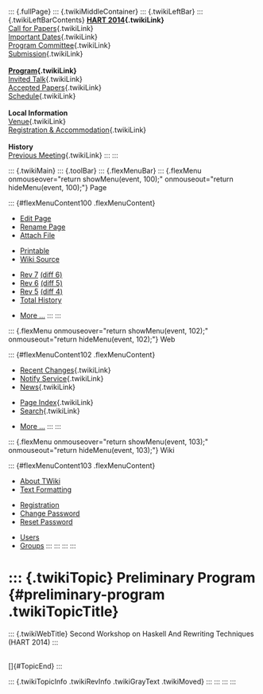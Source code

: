 ::: {.fullPage}
::: {.twikiMiddleContainer}
::: {.twikiLeftBar}
::: {.twikiLeftBarContents}
**[HART 2014](WebHome){.twikiLink}**\
[Call for Papers](CallForPapers){.twikiLink}\
[Important Dates](ImportantDates){.twikiLink}\
[Program Committee](ProgramCommittee){.twikiLink}\
[Submission](PaperSubmission){.twikiLink}\
\
**[Program](Program){.twikiLink}**\
[Invited Talk](InvitedTalks){.twikiLink}\
[Accepted Papers](AcceptedPapers){.twikiLink}\
[Schedule](Program){.twikiLink}\
\
**Local Information**\
[Venue](WorkshopVenue){.twikiLink}\
[Registration & Accommodation](RegistrationAndAccomodation){.twikiLink}\
\
**History**\
[Previous Meeting](PreviousMeetings){.twikiLink}
:::
:::

::: {.twikiMain}
::: {.toolBar}
::: {.flexMenuBar}
::: {.flexMenu onmouseover="return showMenu(event, 100);" onmouseout="return hideMenu(event, 100);"}
Page

::: {#flexMenuContent100 .flexMenuContent}
-   [Edit
    Page](http://www.program-transformation.org/edit/HART14/PreliminaryProgram?t=1536828900)
-   [Rename
    Page](http://www.program-transformation.org/rename/HART14/PreliminaryProgram)
-   [Attach
    File](http://www.program-transformation.org/attach/HART14/PreliminaryProgram)

<!-- -->

-   [Printable](http://www.program-transformation.org/view/HART14/PreliminaryProgram?skin=print.pattern)
-   [Wiki
    Source](http://www.program-transformation.org/view/HART14/PreliminaryProgram?skin=text&raw=on&contenttype=text/plain)

<!-- -->

-   [Rev
    7](http://www.program-transformation.org/view/HART14/PreliminaryProgram?rev=1.7)
    [(diff 6)](http://www.program-transformation.org/rdiff/HART14/PreliminaryProgram?rev1=1.7&rev2=1.6)
-   [Rev
    6](http://www.program-transformation.org/view/HART14/PreliminaryProgram?rev=1.6)
    [(diff 5)](http://www.program-transformation.org/rdiff/HART14/PreliminaryProgram?rev1=1.6&rev2=1.5)
-   [Rev
    5](http://www.program-transformation.org/view/HART14/PreliminaryProgram?rev=1.5)
    [(diff 4)](http://www.program-transformation.org/rdiff/HART14/PreliminaryProgram?rev1=1.5&rev2=1.4)
-   [Total
    History](http://www.program-transformation.org/rdiff/HART14/PreliminaryProgram)

<!-- -->

-   [More
    \...](http://www.program-transformation.org/oops/HART14/PreliminaryProgram?template=oopsmore&param1=1.7&param2=1.7)
:::
:::

::: {.flexMenu onmouseover="return showMenu(event, 102);" onmouseout="return hideMenu(event, 102);"}
Web

::: {#flexMenuContent102 .flexMenuContent}
-   [Recent Changes](WebChanges){.twikiLink}
-   [Notify Service](WebNotify){.twikiLink}
-   [News](WebNews){.twikiLink}

<!-- -->

-   [Page Index](WebIndex){.twikiLink}
-   [Search](WebSearch){.twikiLink}

<!-- -->

-   [More
    \...](http://www.program-transformation.org/oops/HART14/PreliminaryProgram?template=oopsmore&param1=1.7&param2=1.7)
:::
:::

::: {.flexMenu onmouseover="return showMenu(event, 103);" onmouseout="return hideMenu(event, 103);"}
Wiki

::: {#flexMenuContent103 .flexMenuContent}
-   [About
    TWiki](http://www.program-transformation.org/view/TWiki/WebHome)
-   [Text
    Formatting](http://www.program-transformation.org/view/TWiki/TextFormattingRules)

<!-- -->

-   [Registration](http://www.program-transformation.org/view/TWiki/TWikiRegistration)
-   [Change
    Password](http://www.program-transformation.org/view/TWiki/ChangePassword)
-   [Reset
    Password](http://www.program-transformation.org/view/TWiki/ResetPassword)

<!-- -->

-   [Users](http://www.program-transformation.org/view/Main/TWikiUsers)
-   [Groups](http://www.program-transformation.org/view/Main/TWikiGroups)
:::
:::
:::
:::

::: {.twikiTopic}
Preliminary Program {#preliminary-program .twikiTopicTitle}
===================

::: {.twikiWebTitle}
Second Workshop on Haskell And Rewriting Techniques (HART 2014)
:::

\
[]{#TopicEnd}
:::

::: {.twikiTopicInfo .twikiRevInfo .twikiGrayText .twikiMoved}
:::
:::
:::
:::
